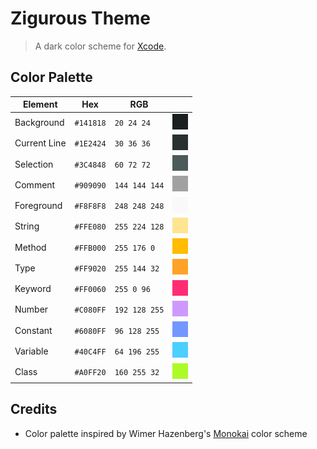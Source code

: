 # Zigurous Theme

> A dark color scheme for [Xcode](https://itunes.apple.com/us/app/xcode/id497799835).

## Color Palette

| Element                | Hex       | RGB           |  |
|------------------------|-----------|---------------|-------|
| Background             | `#141818` | `20 24 24`    | <img src="https://github.com/adamgraham/zigurous-theme/blob/master/img/%23141818.png" width="25" height="25"> |
| Current Line           | `#1E2424` | `30 36 36`    | <img src="https://github.com/adamgraham/zigurous-theme/blob/master/img/%231E2424.png" width="25" height="25"> 
| Selection              | `#3C4848` | `60 72 72`    | <img src="https://github.com/adamgraham/zigurous-theme/blob/master/img/%233C4848.png" width="25" height="25"> 
| Comment                | `#909090` | `144 144 144` | <img src="https://github.com/adamgraham/zigurous-theme/blob/master/img/%23909090.png" width="25" height="25"> 
| Foreground             | `#F8F8F8` | `248 248 248` | <img src="https://github.com/adamgraham/zigurous-theme/blob/master/img/%23F8F8F8.png" width="25" height="25"> 
| String                 | `#FFE080` | `255 224 128` | <img src="https://github.com/adamgraham/zigurous-theme/blob/master/img/%23FFE080.png" width="25" height="25"> 
| Method                 | `#FFB000` | `255 176 0`   | <img src="https://github.com/adamgraham/zigurous-theme/blob/master/img/%23FFB000.png" width="25" height="25"> 
| Type                   | `#FF9020` | `255 144 32`  | <img src="https://github.com/adamgraham/zigurous-theme/blob/master/img/%23FF9020.png" width="25" height="25"> 
| Keyword                | `#FF0060` | `255 0 96`    | <img src="https://github.com/adamgraham/zigurous-theme/blob/master/img/%23FF0060.png" width="25" height="25"> 
| Number                 | `#C080FF` | `192 128 255` | <img src="https://github.com/adamgraham/zigurous-theme/blob/master/img/%23C080FF.png" width="25" height="25"> 
| Constant               | `#6080FF` | `96 128 255`  | <img src="https://github.com/adamgraham/zigurous-theme/blob/master/img/%236080FF.png" width="25" height="25"> 
| Variable               | `#40C4FF` | `64 196 255`  | <img src="https://github.com/adamgraham/zigurous-theme/blob/master/img/%2340C4FF.png" width="25" height="25"> 
| Class                  | `#A0FF20` | `160 255 32`  | <img src="https://github.com/adamgraham/zigurous-theme/blob/master/img/%23A0FF20.png" width="25" height="25"> 

## Credits

- Color palette inspired by Wimer Hazenberg's [Monokai](http://www.monokai.nl/blog/2006/07/15/textmate-color-theme/) color scheme
